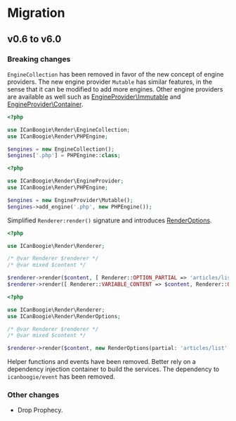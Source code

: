 # Migration

## v0.6 to v6.0

### Breaking changes

`EngineCollection` has been removed in favor of the new concept of engine providers. The new engine
provider `Mutable` has similar features, in the sense that it can be modified to add more engines.
Other engine providers are available as well such as [EngineProvider\Immutable][] and
[EngineProvider\Container][].

```php
<?php

use ICanBoogie\Render\EngineCollection;
use ICanBoogie\Render\PHPEngine;

$engines = new EngineCollection();
$engines['.php'] = PHPEngine::class;
```

```php
<?php

use ICanBoogie\Render\EngineProvider;
use ICanBoogie\Render\PHPEngine;

$engines = new EngineProvider\Mutable();
$engines->add_engine('.php', new PHPEngine());
```

Simplified `Renderer:render()` signature and introduces [RenderOptions][].

```php
<?php

use ICanBoogie\Render\Renderer;

/* @var Renderer $renderer */
/* @var mixed $content */

$renderer->render($content, [ Renderer::OPTION_PARTIAL => 'articles/list' ]);
$renderer->render([ Renderer::VARIABLE_CONTENT => $content, Renderer::OPTION_PARTIAL => 'articles/list' ]);
```

```php
<?php

use ICanBoogie\Render\Renderer;
use ICanBoogie\Render\RenderOptions;

/* @var Renderer $renderer */
/* @var mixed $content */

$renderer->render($content, new RenderOptions(partial: 'articles/list' ));
```

Helper functions and events have been removed. Better rely on a dependency injection container to
build the services. The dependency to `icanboogie/event` has been removed.


[EngineProvider\Immutable]: lib/EngineProvider/Immutable.php
[EngineProvider\Container]: lib/EngineProvider/Container.php
[RenderOptions]: lib/RenderOptions.php

### Other changes

- Drop Prophecy.
